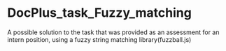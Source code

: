 # DocPlus_task_Fuzzy_matching
A possible solution to the task that was provided as an assessment for an intern position, using a fuzzy string matching library(fuzzball.js)
